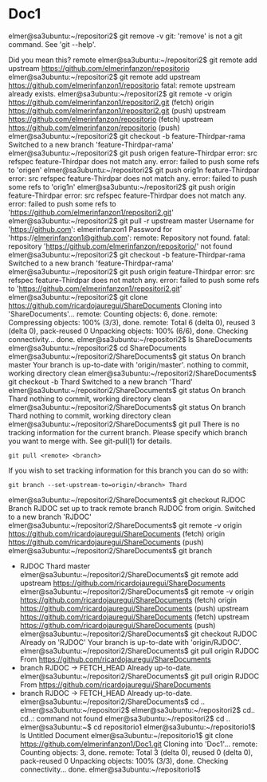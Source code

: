# Doc1

elmer@sa3ubuntu:~/repositori2$ git remove -v
git: 'remove' is not a git command. See 'git --help'.

Did you mean this?
	remote
elmer@sa3ubuntu:~/repositori2$ git remote add upstream https://github.com/elmerinfanzon/repositorio
elmer@sa3ubuntu:~/repositori2$ git remote add upstream https://github.com/elmerinfanzon1/repositorio
fatal: remote upstream already exists.
elmer@sa3ubuntu:~/repositori2$ git remote -v
origin	https://github.com/elmerinfanzon1/repositori2.git (fetch)
origin	https://github.com/elmerinfanzon1/repositori2.git (push)
upstream	https://github.com/elmerinfanzon/repositorio (fetch)
upstream	https://github.com/elmerinfanzon/repositorio (push)
elmer@sa3ubuntu:~/repositori2$ git checkout -b feature-Thirdpar-rama
Switched to a new branch 'feature-Thirdpar-rama'
elmer@sa3ubuntu:~/repositori2$ git push origen feature-Thirdpar
error: src refspec feature-Thirdpar does not match any.
error: failed to push some refs to 'origen'
elmer@sa3ubuntu:~/repositori2$ git push orig1n feature-Thirdpar
error: src refspec feature-Thirdpar does not match any.
error: failed to push some refs to 'orig1n'
elmer@sa3ubuntu:~/repositori2$ git push origin feature-Thirdpar
error: src refspec feature-Thirdpar does not match any.
error: failed to push some refs to 'https://github.com/elmerinfanzon1/repositori2.git'
elmer@sa3ubuntu:~/repositori2$ git pull -r upstream master
Username for 'https://github.com': elmerinfanzon1
Password for 'https://elmerinfanzon1@github.com': 
remote: Repository not found.
fatal: repository 'https://github.com/elmerinfanzon/repositorio/' not found
elmer@sa3ubuntu:~/repositori2$ git checkout -b feature-Thirdpar-rama
Switched to a new branch 'feature-Thirdpar-rama'
elmer@sa3ubuntu:~/repositori2$ git push origin feature-Thirdpar
error: src refspec feature-Thirdpar does not match any.
error: failed to push some refs to 'https://github.com/elmerinfanzon1/repositori2.git'
elmer@sa3ubuntu:~/repositori2$ git clone https://github.com/ricardojauregui/ShareDocuments
Cloning into 'ShareDocuments'...
remote: Counting objects: 6, done.
remote: Compressing objects: 100% (3/3), done.
remote: Total 6 (delta 0), reused 3 (delta 0), pack-reused 0
Unpacking objects: 100% (6/6), done.
Checking connectivity... done.
elmer@sa3ubuntu:~/repositori2$ ls
ShareDocuments
elmer@sa3ubuntu:~/repositori2$ cd ShareDocuments
elmer@sa3ubuntu:~/repositori2/ShareDocuments$ git status
On branch master
Your branch is up-to-date with 'origin/master'.
nothing to commit, working directory clean
elmer@sa3ubuntu:~/repositori2/ShareDocuments$ git checkout -b Thard
Switched to a new branch 'Thard'
elmer@sa3ubuntu:~/repositori2/ShareDocuments$ git status
On branch Thard
nothing to commit, working directory clean
elmer@sa3ubuntu:~/repositori2/ShareDocuments$ git status
On branch Thard
nothing to commit, working directory clean
elmer@sa3ubuntu:~/repositori2/ShareDocuments$ git pull
There is no tracking information for the current branch.
Please specify which branch you want to merge with.
See git-pull(1) for details.

    git pull <remote> <branch>

If you wish to set tracking information for this branch you can do so with:

    git branch --set-upstream-to=origin/<branch> Thard

elmer@sa3ubuntu:~/repositori2/ShareDocuments$ git checkout RJDOC
Branch RJDOC set up to track remote branch RJDOC from origin.
Switched to a new branch 'RJDOC'
elmer@sa3ubuntu:~/repositori2/ShareDocuments$ git remote -v
origin	https://github.com/ricardojauregui/ShareDocuments (fetch)
origin	https://github.com/ricardojauregui/ShareDocuments (push)
elmer@sa3ubuntu:~/repositori2/ShareDocuments$ git branch
* RJDOC
  Thard
  master
elmer@sa3ubuntu:~/repositori2/ShareDocuments$ git remote add upstream https://github.com/ricardojauregui/ShareDocuments
elmer@sa3ubuntu:~/repositori2/ShareDocuments$ git remote -v
origin	https://github.com/ricardojauregui/ShareDocuments (fetch)
origin	https://github.com/ricardojauregui/ShareDocuments (push)
upstream	https://github.com/ricardojauregui/ShareDocuments (fetch)
upstream	https://github.com/ricardojauregui/ShareDocuments (push)
elmer@sa3ubuntu:~/repositori2/ShareDocuments$ git checkout RJDOC
Already on 'RJDOC'
Your branch is up-to-date with 'origin/RJDOC'.
elmer@sa3ubuntu:~/repositori2/ShareDocuments$ git pull origin RJDOC
From https://github.com/ricardojauregui/ShareDocuments
 * branch            RJDOC      -> FETCH_HEAD
Already up-to-date.
elmer@sa3ubuntu:~/repositori2/ShareDocuments$ git pull origin RJDOC
From https://github.com/ricardojauregui/ShareDocuments
 * branch            RJDOC      -> FETCH_HEAD
Already up-to-date.
elmer@sa3ubuntu:~/repositori2/ShareDocuments$ cd ..
elmer@sa3ubuntu:~/repositori2$ 
elmer@sa3ubuntu:~/repositori2$ cd..
cd..: command not found
elmer@sa3ubuntu:~/repositori2$ cd ..
elmer@sa3ubuntu:~$ cd repositorio1
elmer@sa3ubuntu:~/repositorio1$ ls
Untitled Document
elmer@sa3ubuntu:~/repositorio1$ git clone https://github.com/elmerinfanzon1/Doc1.git
Cloning into 'Doc1'...
remote: Counting objects: 3, done.
remote: Total 3 (delta 0), reused 0 (delta 0), pack-reused 0
Unpacking objects: 100% (3/3), done.
Checking connectivity... done.
elmer@sa3ubuntu:~/repositorio1$ 

